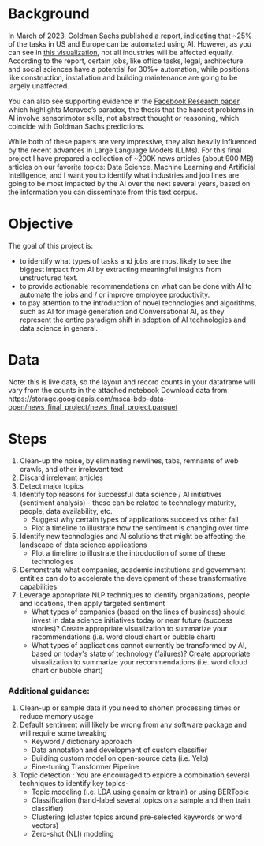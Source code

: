 # Background
In March of 2023, [Goldman Sachs published a report](https://www.aei.org/articles/why-goldman-sachs-thinks-generative-ai-could-have-a-huge-impact-on-economic-growth-and-productivity/), indicating that ~25% of the tasks in US and Europe can be automated using AI.  However, as you can see in [this visualization](https://substackcdn.com/image/fetch/f_auto,q_auto:good,fl_progressive:steep/https%3A%2F%2Fsubstack-post-media.s3.amazonaws.com%2Fpublic%2Fimages%2F20fefbbb-4dbb-41fe-bd6f-5f7e856abd52_1169x600.jpeg), not all industries will be affected equally.  According to the report, certain jobs, like office tasks, legal, architecture and social sciences have a potential for 30%+ automation, while positions like construction, installation and building maintenance are going to be largely unaffected.

You can also see supporting evidence in the [Facebook Research paper](https://ai.meta.com/blog/robots-learning-video-simulation-artificial-visual-cortex-vc-1/?utm_source=linkedin&utm_medium=organic_social&utm_campaign=research&utm_content=video), which highlights Moravec’s paradox, the thesis that the hardest problems in AI involve sensorimotor skills, not abstract thought or reasoning, which coincide with Goldman Sachs predictions.

While both of these papers are very impressive, they also heavily influenced by the recent advances in Large Language Models (LLMs).  For this final project I have prepared a collection of ~200K news articles (about 900 MB) articles on our favorite topics: Data Science, Machine Learning and Artificial Intelligence, and I want you to identify what industries and job lines are going to be most impacted by the AI over the next several years, based on the information you can disseminate from this text corpus.

# Objective
The goal of this project is:
- to identify what types of tasks and jobs are most likely to see the biggest impact from AI by extracting meaningful insights from unstructured text.
- to provide actionable recommendations on what can be done with AI to automate the jobs and / or improve employee productivity.
- to pay attention to the introduction of novel technologies and algorithms, such as AI for image generation and Conversational AI, as they represent the entire paradigm shift in adoption of AI technologies and data science in general.

# Data
Note: this is live data, so the layout and record counts in your dataframe will vary from the counts in the attached notebook
Download data from https://storage.googleapis.com/msca-bdp-data-open/news_final_project/news_final_project.parquet

# Steps
1. Clean-up the noise, by eliminating newlines, tabs, remnants of web crawls, and other irrelevant text
2. Discard irrelevant articles
3. Detect major topics
4. Identify top reasons for successful data science / AI initiatives (sentiment analysis) - these can be related to technology maturity, people, data availability, etc.
   - Suggest why certain types of applications succeed vs other fail
   - Plot a timeline to illustrate how the sentiment is changing over time
5. Identify new technologies and AI solutions that might be affecting the landscape of data science applications
   - Plot a timeline to illustrate the introduction of some of these technologies
6. Demonstrate what companies, academic institutions and government entities can do to accelerate the development of these transformative capabilities
7. Leverage appropriate NLP techniques to identify organizations, people and locations, then apply targeted sentiment
    - What types of companies (based on the lines of business) should invest in data science initiatives today or near future (success stories)? Create appropriate visualization to summarize your recommendations (i.e. word cloud chart or bubble chart)
    - What types of applications cannot currently be transformed by AI, based on today's state of technology (failures)? Create appropriate visualization to summarize your recommendations (i.e. word cloud chart or bubble chart)
 

### Additional guidance:
1. Clean-up or sample data if you need to shorten processing times or reduce memory usage
2. Default sentiment will likely be wrong from any software package and will require some tweaking
   - Keyword / dictionary approach
   - Data annotation and development of custom classifier
   - Building custom model on open-source data (i.e. Yelp)
   - Fine-tuning Transformer Pipeline
3. Topic detection : You are encouraged to explore a combination several techniques to identify key topics-
   - Topic modeling (i.e. LDA using gensim or ktrain) or using BERTopic
   - Classification (hand-label several topics on a sample and then train classifier)
   - Clustering (cluster topics around pre-selected keywords or word vectors)
   - Zero-shot (NLI) modeling

